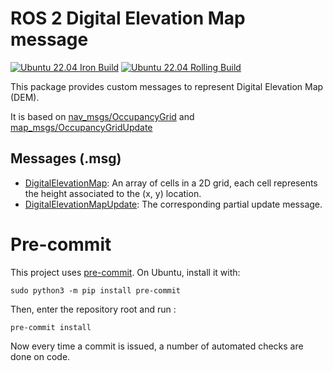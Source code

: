 # ROS 2 Digital Elevation Map message

[![Ubuntu 22.04 Iron Build](https://github.com/roncapat/dem_msgs/actions/workflows/iron.yaml/badge.svg?branch=iron)](https://github.com/roncapat/dem_msgs/actions/workflows/iron.yaml)
[![Ubuntu 22.04 Rolling Build](https://github.com/roncapat/dem_msgs/actions/workflows/rolling.yaml/badge.svg?branch=iron)](https://github.com/roncapat/dem_msgs/actions/workflows/rolling.yaml)


This package provides custom messages to represent Digital Elevation Map (DEM).

It is based on [nav_msgs/OccupancyGrid](https://github.com/ros2/common_interfaces/blob/iron/nav_msgs/msg/OccupancyGrid.msg) and [map_msgs/OccupancyGridUpdate](https://github.com/ros-planning/navigation_msgs/blob/rolling/map_msgs/msg/OccupancyGridUpdate.msg)

## Messages (.msg)
* [DigitalElevationMap](msg/DigitalElevationMap.msg): An array of cells in a 2D grid, each cell represents the height associated to the (x, y) location.
* [DigitalElevationMapUpdate](msg/DigitalElevationMapUpdate.msg): The corresponding partial update message.

# Pre-commit
This project uses [pre-commit](https://pre-commit.com/).  On Ubuntu, install it with:
```
sudo python3 -m pip install pre-commit
```
Then, enter the repository root and run :
```
pre-commit install
```
Now every time a commit is issued, a number of automated checks are done on code.
